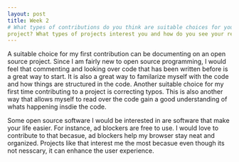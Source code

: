 ```yaml
---
layout: post
title: Week 2
# What types of contributions do you think are suitable choices for you to make as your first contributions to an open source
project? What types of projects interest you and how do you see your relationship to them?
---
```

A suitable choice for my first contribution can be documenting on an open source project. Since I am fairly new to open source
programming, I would feel that commenting and looking over code that has been written before is a great way to start. It is
also a great way to familarize myself with the code and how things are structured in the code. Another suitable choice for my
first time contributing to a project is correcting typos. This is also another way that allows myself to read over the code
gain a good understanding of whats happening insdie the code. 

Some open source software I would be interested in are software that make your life easier. For instance, ad blockers are free
to use. I would love to contribute to that becasue, ad blockers help my browser stay neat and organized. Projects like that 
interest me the most becasue even though its not nesscary, it can enhance the user experience.
